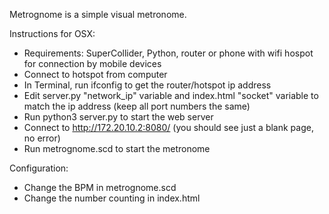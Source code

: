 Metrognome is a simple visual metronome.

Instructions for OSX:
- Requirements: SuperCollider, Python, router or phone with wifi hospot for connection by mobile devices
- Connect to hotspot from computer
- In Terminal, run ifconfig to get the router/hotspot ip address
- Edit server.py "network_ip" variable and index.html "socket" variable to match the ip address (keep all port numbers the same)
- Run python3 server.py to start the web server
- Connect to http://172.20.10.2:8080/ (you should see just a blank page, no error)
- Run metrognome.scd to start the metronome

Configuration:
- Change the BPM in metrognome.scd
- Change the number counting in index.html
